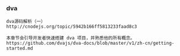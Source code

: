 ### dva
    dva源码解析（一）
    http://cnodejs.org/topic/5942b166ff5813233faad8c3

    本章节会引导开发者快速搭建 dva 项目，并熟悉他的所有概念。
    https://github.com/dvajs/dva-docs/blob/master/v1/zh-cn/getting-started.md




